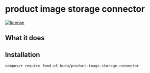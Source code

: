 # product image storage connector
[![license](https://img.shields.io/github/license/fond-of-kudu/product-image-storage-connector.svg)](https://packagist.org/packages/fond-of-kudu/product-image-storage-connector)

## What it does

## Installation

```
composer require fond-of-kudu/product-image-storage-connector
```

